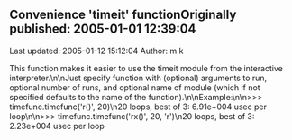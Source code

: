 ## Convenience 'timeit' functionOriginally published: 2005-01-01 12:39:04 
Last updated: 2005-01-12 15:12:04 
Author: m k 
 
This function makes it easier to use the timeit module from the interactive interpreter.\n\nJust specify function with (optional) arguments to run, optional number of runs, and optional name of module (which if not specified defaults to the name of the function).\n\nExample:\n\n>>> timefunc.timefunc('r()', 20)\n20 loops, best of 3: 6.91e+004 usec per loop\n\n>>> timefunc.timefunc('rx()', 20, 'r')\n20 loops, best of 3: 2.23e+004 usec per loop